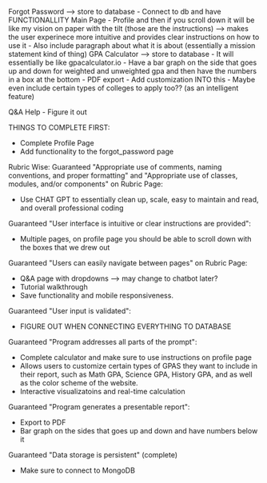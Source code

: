 Forgot Password --> store to database
    - Connect to db and have FUNCTIONALLITY
Main Page
    - Profile and then if you scroll down it will be like my vision on paper with the tilt (those are the instructions) --> makes the user experinece more intuitive and provides clear instructions on how to use it
    - Also include paragraph about what it is about (essentially a mission statement kind of thing)
GPA Calculator --> store to database
    - It will essentially be like gpacalculator.io
    - Have a bar graph on the side that goes up and down for weighted and unweighted gpa and then have the numbers in a box at the bottom
    - PDF export
    - Add customization INTO this
    - Maybe even include certain types of colleges to apply too?? (as an intelligent feature)

Q&A Help
    - Figure it out




THINGS TO COMPLETE FIRST:
- Complete Profile Page
- Add functionality to the forgot_password page



Rubric Wise:
Guaranteed "Appropriate use of comments, naming conventions, and proper formatting" and "Appropriate use of classes, modules, and/or components" on Rubric Page:
- Use CHAT GPT to essentially clean up, scale, easy to maintain and read, and overall professional coding

Guaranteed "User interface is intuitive or clear instructions are provided":
- Multiple pages, on profile page you should be able to scroll down with the boxes that we drew out


Guaranteed "Users can easily navigate between pages" on Rubric Page:
- Q&A page with dropdowns --> may change to chatbot later?
- Tutorial walkthrough
- Save functionality and mobile responsiveness.


Guaranteed "User input is validated":
- FIGURE OUT WHEN CONNECTING EVERYTHING TO DATABASE


Guaranteed "Program addresses all parts of the prompt":
- Complete calculator and make sure to use instructions on profile page
- Allows users to customize certain types of GPAS they want to include in their report, such as Math GPA, Science GPA, History GPA, and as well as the color scheme of the website. 
- Interactive visualizatoins and real-time calculation


Guaranteed "Program generates a presentable report":
- Export to PDF
- Bar graph on the sides that goes up and down and have numbers below it


Guaranteed "Data storage is persistent" (complete)
- Make sure to connect to MongoDB

